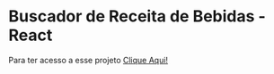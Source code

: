 # Buscador de Receita de Bebidas - React

Para ter acesso a esse projeto [Clique Aqui!](https://buscador-de-receita-de-bebidas.netlify.app/)

